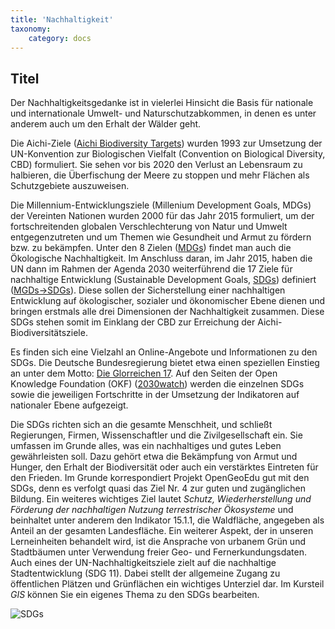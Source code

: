 ```yaml
---
title: 'Nachhaltigkeit'
taxonomy:
    category: docs
---
```


## Titel
Der Nachhaltigkeitsgedanke ist in vielerlei Hinsicht die Basis für nationale und internationale Umwelt- und Naturschutzabkommen, in denen es unter anderem auch um den Erhalt der Wälder geht.

Die Aichi-Ziele ([Aichi Biodiversity Targets](https://www.cbd.int/sp/targets)) wurden 1993 zur Umsetzung der UN-Konvention zur Biologischen Vielfalt (Convention on Biological Diversity, CBD) formuliert. Sie sehen vor bis 2020 den Verlust an Lebensraum zu halbieren, die Überfischung der Meere zu stoppen und mehr Flächen als Schutzgebiete auszuweisen.

Die Millennium-Entwicklungsziele (Millenium Development Goals, MDGs) der Vereinten Nationen wurden 2000 für das Jahr 2015 formuliert, um der fortschreitenden globalen Verschlechterung von Natur und Umwelt entgegenzutreten und um Themen wie Gesundheit und Armut zu fördern bzw. zu bekämpfen. Unter den 8 Zielen ([MDGs](http://www.un.org/millenniumgoals/)) findet man auch die Ökologische Nachhaltigkeit. Im Anschluss daran, im Jahr 2015, haben die UN dann im Rahmen der Agenda 2030 weiterführend die 17 Ziele für nachhaltige Entwicklung (Sustainable Development Goals, [SDGs](https://sustainabledevelopment.un.org/sdgs)) definiert ([MGDs->SDGs](http://www.sdgfund.org/mdgs-sdgs)). Diese sollen der Sicherstellung einer nachhaltigen Entwicklung auf ökologischer, sozialer und ökonomischer Ebene dienen und bringen erstmals alle drei Dimensionen der Nachhaltigkeit zusammen.
Diese SDGs stehen somit im Einklang der CBD zur Erreichung der Aichi-Biodiversitätsziele.

Es finden sich eine Vielzahl an Online-Angebote und Informationen zu den SDGs.
Die Deutsche Bundesregierung bietet etwa einen speziellen Einstieg an unter dem Motto: [Die Glorreichen 17](https://www.dieglorreichen17.de/index.html).
Auf den Seiten der Open Knowledge Foundation (OKF) ([2030watch](https://www.2030-watch.de/)) werden die einzelnen SDGs sowie die jeweiligen Fortschritte in der Umsetzung der Indikatoren auf nationaler Ebene aufgezeigt.

Die SDGs richten sich an die gesamte Menschheit, und schließt Regierungen, Firmen, Wissenschaftler und die Zivilgesellschaft ein. Sie umfassen im Grunde alles, was ein nachhaltiges und gutes Leben gewährleisten soll. Dazu gehört etwa die Bekämpfung von Armut und Hunger, den Erhalt der Biodiversität oder auch ein verstärktes Eintreten für den Frieden. Im Grunde korrespondiert Projekt OpenGeoEdu gut mit den SDGs, denn es verfolgt quasi das Ziel Nr. 4 zur guten und zugänglichen Bildung. Ein weiteres wichtiges Ziel lautet *Schutz, Wiederherstellung und Förderung der nachhaltigen Nutzung terrestrischer Ökosysteme* und beinhaltet unter anderem den Indikator 15.1.1, die Waldfläche, angegeben als Anteil an der gesamten Landesfläche.
Ein weiterer Aspekt, der in unseren Lerneinheiten behandelt wird, ist die Ansprache von urbanem Grün und Stadtbäumen unter Verwendung freier Geo- und Fernerkundungsdaten. Auch eines der UN-Nachhaltigkeitsziele zielt auf die nachhaltige Stadtentwicklung (SDG 11). Dabei stellt der allgemeine Zugang zu öffentlichen Plätzen und Grünflächen ein wichtiges Unterziel dar.
Im Kursteil _GIS_ können Sie ein eigenes Thema zu den SDGs bearbeiten.

![SDGs](UN_SDGs_BMU_900.png)
